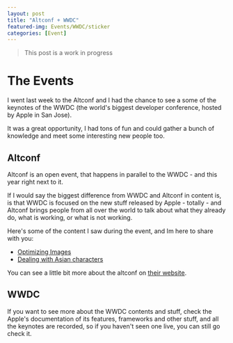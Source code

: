 ```yaml
---
layout: post
title: "Altconf + WWDC"
featured-img: Events/WWDC/sticker
categories: [Event]
---
```


> This post is a work in progress

# The Events

I went last week to the Altconf and I had the chance to see a some of the keynotes of the WWDC (the world's biggest developer conference, hosted by Apple in San Jose).

It was a great opportunity, I had tons of fun and could gather a bunch of knowledge and meet some interesting new people too.

## Altconf

Altconf is an open event, that happens in parallel to the WWDC - and this year right next to it.

If I would say the biggest difference from WWDC and Altconf in content is, is that WWDC is focused on the new stuff released by Apple - totally - and Altconf brings people from all over the world to talk about what they already do, what is working, or what is not working.

Here's some of the content I saw during the event, and Im here to share with you:

- [Optimizing Images](https://giovaninppc.github.io/Optimizing-Images/)
- [Dealing with Asian characters](https://giovaninppc.github.io/Asian-Characters/)

You can see a little bit more about the altconf on [their website](http://altconf.com/).

## WWDC

If you want to see more about the WWDC contents and stuff, check the Apple's documentation of its features, frameworks and other stuff, and all the keynotes are recorded, so if you haven't seen one live, you can still go check it.
